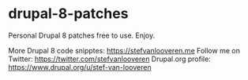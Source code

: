 # drupal-8-patches
Personal Drupal 8 patches free to use. Enjoy.

More Drupal 8 code snipptes: https://stefvanlooveren.me
Follow me on Twitter: https://twitter.com/stefvanlooveren
Drupal.org profile: https://www.drupal.org/u/stef-van-looveren

